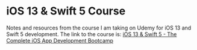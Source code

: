 # iOS 13 & Swift 5 Course

Notes and resources from the course I am taking on Udemy for iOS 13 and Swift 5 development. The link to the course is: [iOS 13 & Swift 5 - The Complete iOS App Development Bootcamp](https://www.udemy.com/course/ios-13-app-development-bootcamp/)
